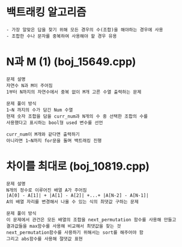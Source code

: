 # 백트래킹 알고리즘
    - 가장 알맞은 답을 찾기 위해 모든 경우의 수(조합)을 해야하는 경우에 사용
    - 조합한 수나 문자를 중복하여 사용해야 할 경우 유용


# N과 M (1) (boj_15649.cpp)
    문제 설명
    자연수 N과 M이 주어짐
    1부터 N까지의 자연수에서 중복 없이 M개 고른 수열 출력하는 문제

    문제 풀이 방식
    1~N 까지의 수가 담긴 Num 수열
    현재 숫자 조합을 담을 curr_num과 N개의 수 중 선택한 조합의 수를
    사용했다고 표시하는 bool형 used 변수를 선언

    curr_num이 M개와 같다면 출력하기
    아니라면 1~N까지 for문을 돌며 백트래킹 진행

# 차이를 최대로 (boj_10819.cpp)
    문제 설명
    N개의 정수로 이루어진 배열 A가 주어짐
    |A[0] - A[1]| + |A[1] - A[2]| +...+ |A[N-2] - A[N-1]|
    A의 배열 자리를 변경해서 나올 수 있는 식의 최댓값 구하는 문제

    문제 풀이 방식
    이 문제에서 관건은 모든 배열의 조합을 next_permutation 함수를 사용해 만들고
    결과값들을 max함수를 사용해 비교해서 최댓값을 찾는 것
    next_permutation함수를 사용하기 위해서는 sort를 해주어야 함
    그리고 abs함수를 사용해 절댓값 표현 
    